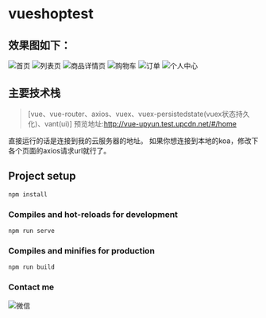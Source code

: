# vueshoptest
## 效果图如下：
![首页](http://i1.bvimg.com/689071/dffa86d0c251cc8at.jpg)  ![列表页](http://i1.bvimg.com/689071/289bc0d708bae96dt.jpg)  ![商品详情页](http://i1.bvimg.com/689071/4c13ca0911028f65t.jpg)  ![购物车](http://i1.bvimg.com/689071/a7055142a12e57e9t.jpg)  ![订单](http://i1.bvimg.com/689071/d74b053cc6adf8b4t.jpg)  ![个人中心](http://i1.bvimg.com/689071/5a9016d37b75893ct.jpg)  

## 主要技术栈
>[vue、vue-router、axios、vuex、vuex-persistedstate(vuex状态持久化)、vant(ui)]
预览地址:http://vue-upyun.test.upcdn.net/#/home

直接运行的话是连接到我的云服务器的地址。
如果你想连接到本地的koa，修改下各个页面的axios请求url就行了。
## Project setup
```
npm install
```

### Compiles and hot-reloads for development
```
npm run serve
```

### Compiles and minifies for production
```
npm run build
```

### Contact me
![微信](http://i2.bvimg.com/689071/0f7d3464ec0949fdt.jpg)  


